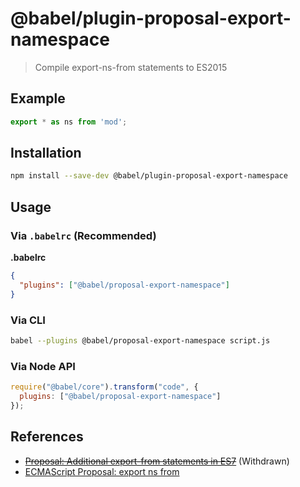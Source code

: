 # @babel/plugin-proposal-export-namespace

> Compile export-ns-from statements to ES2015

## Example

```js
export * as ns from 'mod';
```

## Installation

```sh
npm install --save-dev @babel/plugin-proposal-export-namespace
```

## Usage

### Via `.babelrc` (Recommended)

**.babelrc**

```json
{
  "plugins": ["@babel/proposal-export-namespace"]
}
```

### Via CLI

```sh
babel --plugins @babel/proposal-export-namespace script.js
```

### Via Node API

```javascript
require("@babel/core").transform("code", {
  plugins: ["@babel/proposal-export-namespace"]
});
```
## References

* ~~[Proposal: Additional export-from statements in ES7](https://github.com/leebyron/ecmascript-more-export-from)~~ (Withdrawn)
* [ECMAScript Proposal: export ns from](https://github.com/leebyron/ecmascript-export-ns-from)
